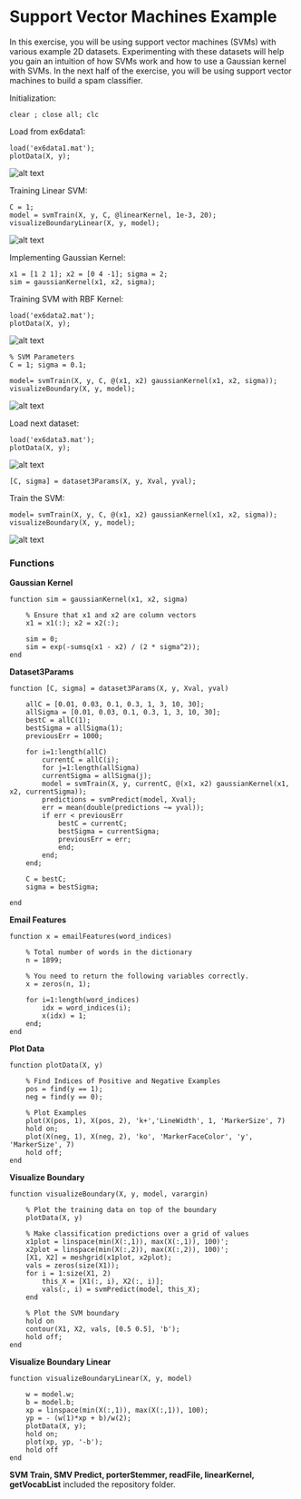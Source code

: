# Support Vector Machines Example

In this exercise, you will be using support vector machines (SVMs) with various example 2D datasets. Experimenting with these datasets will help you gain an intuition of how SVMs work and how to use a Gaussian kernel with SVMs. In the next half of the exercise, you will be using support vector machines to build a spam classifier.

Initialization:

	clear ; close all; clc

Load from ex6data1: 

	load('ex6data1.mat');
	plotData(X, y);

![alt text](/Week_7/Octave_MatlabTutorials/Assets/PlotData.png)

Training Linear SVM:

	C = 1;
	model = svmTrain(X, y, C, @linearKernel, 1e-3, 20);
	visualizeBoundaryLinear(X, y, model);

![alt text](/Week_7/Octave_MatlabTutorials/Assets/DecisionBoundaryLinear.png)

Implementing Gaussian Kernel:

	x1 = [1 2 1]; x2 = [0 4 -1]; sigma = 2;
	sim = gaussianKernel(x1, x2, sigma);

Training SVM with RBF Kernel:

	load('ex6data2.mat');
	plotData(X, y);

![alt text](/Week_7/Octave_MatlabTutorials/Assets/PlotData2.png)

	% SVM Parameters
	C = 1; sigma = 0.1;

	model= svmTrain(X, y, C, @(x1, x2) gaussianKernel(x1, x2, sigma)); 
	visualizeBoundary(X, y, model);

![alt text](/Week_7/Octave_MatlabTutorials/Assets/DecisionBoundary.png)

Load next dataset:

	load('ex6data3.mat');
	plotData(X, y);

![alt text](/Week_7/Octave_MatlabTutorials/Assets/PlotData3.png)

	[C, sigma] = dataset3Params(X, y, Xval, yval);

Train the SVM:

	model= svmTrain(X, y, C, @(x1, x2) gaussianKernel(x1, x2, sigma));
	visualizeBoundary(X, y, model);

![alt text](/Week_7/Octave_MatlabTutorials/Assets/DecisionBoundary2.png)

### Functions

__Gaussian Kernel__

	function sim = gaussianKernel(x1, x2, sigma)

		% Ensure that x1 and x2 are column vectors
		x1 = x1(:); x2 = x2(:);

		sim = 0;
		sim = exp(-sumsq(x1 - x2) / (2 * sigma^2));
	end

__Dataset3Params__

	function [C, sigma] = dataset3Params(X, y, Xval, yval)

		allC = [0.01, 0.03, 0.1, 0.3, 1, 3, 10, 30];
		allSigma = [0.01, 0.03, 0.1, 0.3, 1, 3, 10, 30];
		bestC = allC(1);
		bestSigma = allSigma(1);
		previousErr = 1000;

		for i=1:length(allC)
    		currentC = allC(i);
    		for j=1:length(allSigma)
        	currentSigma = allSigma(j);
        	model = svmTrain(X, y, currentC, @(x1, x2) gaussianKernel(x1, x2, currentSigma));
        	predictions = svmPredict(model, Xval);
        	err = mean(double(predictions ~= yval));
        	if err < previousErr
            	bestC = currentC;
            	bestSigma = currentSigma;
            	previousErr = err;
        		end;
    		end;
		end;

		C = bestC;
		sigma = bestSigma;

	end

__Email Features__

	function x = emailFeatures(word_indices)
 
		% Total number of words in the dictionary
		n = 1899;

		% You need to return the following variables correctly.
		x = zeros(n, 1);

		for i=1:length(word_indices)
    		idx = word_indices(i);
    		x(idx) = 1;
		end;
	end

__Plot Data__

	function plotData(X, y)

		% Find Indices of Positive and Negative Examples
		pos = find(y == 1); 
		neg = find(y == 0);

		% Plot Examples
		plot(X(pos, 1), X(pos, 2), 'k+','LineWidth', 1, 'MarkerSize', 7)
		hold on;
		plot(X(neg, 1), X(neg, 2), 'ko', 'MarkerFaceColor', 'y', 'MarkerSize', 7)
		hold off;
	end

__Visualize Boundary__

	function visualizeBoundary(X, y, model, varargin)

		% Plot the training data on top of the boundary
		plotData(X, y)

		% Make classification predictions over a grid of values
		x1plot = linspace(min(X(:,1)), max(X(:,1)), 100)';
		x2plot = linspace(min(X(:,2)), max(X(:,2)), 100)';
		[X1, X2] = meshgrid(x1plot, x2plot);
		vals = zeros(size(X1));
		for i = 1:size(X1, 2)
   			this_X = [X1(:, i), X2(:, i)];
   			vals(:, i) = svmPredict(model, this_X);
		end

		% Plot the SVM boundary
		hold on
		contour(X1, X2, vals, [0.5 0.5], 'b');
		hold off;
	end

__Visualize Boundary Linear__

	function visualizeBoundaryLinear(X, y, model)

		w = model.w;
		b = model.b;
		xp = linspace(min(X(:,1)), max(X(:,1)), 100);
		yp = - (w(1)*xp + b)/w(2);
		plotData(X, y);
		hold on;
		plot(xp, yp, '-b'); 
		hold off
	end

__SVM Train, SMV Predict, porterStemmer, readFile, linearKernel, getVocabList__ included the repository folder.